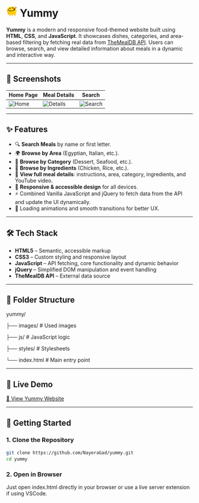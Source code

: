 # <img src="https://raw.githubusercontent.com/NayeraGad/yummy/master/images/logo.png" width="30" height="30" /> Yummy

**Yummy** is a modern and responsive food-themed website built using **HTML**, **CSS**, and **JavaScript**. It showcases dishes, categories, and area-based filtering by fetching real data from [TheMealDB API](https://www.themealdb.com/api.php). Users can browse, search, and view detailed information about meals in a dynamic and interactive way.

---

## 📸 Screenshots

| Home Page                                                                        | Meal Details                                                                           | Search                                                                               |
| -------------------------------------------------------------------------------- | -------------------------------------------------------------------------------------- | ------------------------------------------------------------------------------------ |
| ![Home](https://res.cloudinary.com/dedqtpla9/image/upload/Yummy_home_voqq50.png) | ![Details](https://res.cloudinary.com/dedqtpla9/image/upload/Yummy_details_eaue5k.png) | ![Search](https://res.cloudinary.com/dedqtpla9/image/upload/Yummy_search_kagujm.png) |

---

## ✨ Features

- 🔍 **Search Meals** by name or first letter.
- 🌍 **Browse by Area** (Egyptian, Italian, etc.).
- 🍴 **Browse by Category** (Dessert, Seafood, etc.).
- 🍗 **Browse by Ingredients** (Chicken, Rice, etc.).
- 📝 **View full meal details**: instructions, area, category, ingredients, and YouTube video.
- 📲 **Responsive & accessible design** for all devices.
- ⚡ Combined Vanilla JavaScript and jQuery to fetch data from the API and update the UI dynamically.
- 🎨 Loading animations and smooth transitions for better UX.

---

## 🛠️ Tech Stack

- **HTML5** – Semantic, accessible markup
- **CSS3** – Custom styling and responsive layout
- **JavaScript** – API fetching, core functionality and dynamic behavior
- **jQuery** – Simplified DOM manipulation and event handling
- **TheMealDB API** – External data source

---

## 📁 Folder Structure

yummy/

├── images/ # Used images

├── js/ # JavaScript logic

├── styles/ # Stylesheets

└── index.html # Main entry point

---

## 🔗 Live Demo

[🔗 View Yummy Website](https://nayeragad.github.io/yummy)

---

## 🚀 Getting Started

### 1. Clone the Repository

```bash
git clone https://github.com/NayeraGad/yummy.git
cd yummy
```

### 2. Open in Browser

Just open index.html directly in your browser or use a live server extension if using VSCode.
